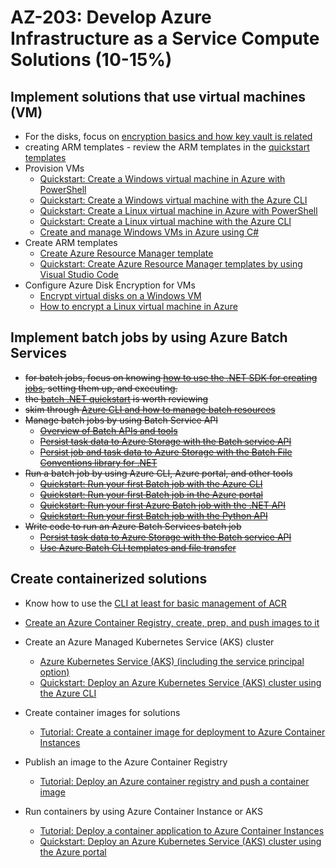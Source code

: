# AZ-203: Develop Azure Infrastructure as a Service Compute Solutions (10-15%)

## Implement solutions that use virtual machines (VM)
* For the disks, focus on [encryption basics and how key vault is related](https://docs.microsoft.com/en-us/azure/security/azure-security-disk-encryption-windows)
* creating ARM templates - review the ARM templates in the [quickstart templates](https://github.com/Azure/azure-quickstart-templates/tree/master/101-vm-simple-linux)
* Provision VMs
  * [Quickstart: Create a Windows virtual machine in Azure with PowerShell](https://docs.microsoft.com/en-us/azure/virtual-machines/windows/quick-create-powershell)
  * [Quickstart: Create a Windows virtual machine with the Azure CLI](https://docs.microsoft.com/en-us/azure/virtual-machines/windows/quick-create-cli)
  * [Quickstart: Create a Linux virtual machine in Azure with PowerShell](https://docs.microsoft.com/en-us/azure/virtual-machines/linux/quick-create-powershell)
  * [Quickstart: Create a Linux virtual machine with the Azure CLI](https://docs.microsoft.com/en-us/azure/virtual-machines/linux/quick-create-cli)
  * [Create and manage Windows VMs in Azure using C#](https://docs.microsoft.com/en-us/azure/virtual-machines/windows/csharp)
* Create ARM templates 
  * [Create Azure Resource Manager template](https://docs.microsoft.com/en-us/azure/azure-resource-manager/how-to-create-template)
  * [Quickstart: Create Azure Resource Manager templates by using Visual Studio Code](https://docs.microsoft.com/en-us/azure/azure-resource-manager/resource-manager-quickstart-create-templates-use-visual-studio-code?tabs=CLI)
* Configure Azure Disk Encryption for VMs
  * [Encrypt virtual disks on a Windows VM](https://docs.microsoft.com/en-us/azure/virtual-machines/windows/encrypt-disks)
  * [How to encrypt a Linux virtual machine in Azure](https://docs.microsoft.com/en-us/azure/virtual-machines/linux/encrypt-disks)

## Implement batch jobs by using Azure Batch Services
* ~~for batch jobs, focus on knowing [how to use the .NET SDK for creating jobs](https://docs.microsoft.com/en-us/azure/batch/quick-run-dotnet), setting them up, and executing.~~
* ~~the [batch .NET quickstart](https://github.com/Azure-Samples/batch-dotnet-quickstart) is worth reviewing~~
* ~~skim through [Azure CLI and how to manage batch resources](https://docs.microsoft.com/en-us/azure/batch/batch-cli-get-started)~~
* ~~Manage batch jobs by using Batch Service API~~
  * ~~[Overview of Batch APIs and tools](https://docs.microsoft.com/en-us/azure/batch/batch-apis-tools)~~
  * ~~[Persist task data to Azure Storage with the Batch service API](https://docs.microsoft.com/en-us/azure/batch/batch-task-output-files)~~
  * ~~[Persist job and task data to Azure Storage with the Batch File Conventions library for .NET](https://docs.microsoft.com/en-us/azure/batch/batch-task-output-file-conventions)~~
* ~~Run a batch job by using Azure CLI, Azure portal, and other tools~~
  * ~~[Quickstart: Run your first Batch job with the Azure CLI](https://docs.microsoft.com/en-us/azure/batch/quick-create-cli)~~
  * ~~[Quickstart: Run your first Batch job in the Azure portal](https://docs.microsoft.com/en-us/azure/batch/quick-create-portal)~~
  * ~~[Quickstart: Run your first Azure Batch job with the .NET API](https://docs.microsoft.com/en-us/azure/batch/quick-run-dotnet)~~
  * ~~[Quickstart: Run your first Batch job with the Python API](https://docs.microsoft.com/en-us/azure/batch/quick-run-python)~~
* ~~Write code to run an Azure Batch Services batch job~~
  * ~~[Persist task data to Azure Storage with the Batch service API](https://docs.microsoft.com/en-us/azure/batch/batch-task-output-files)~~
  * ~~[Use Azure Batch CLI templates and file transfer](https://docs.microsoft.com/en-us/azure/batch/batch-cli-templates)~~

## Create containerized solutions
* Know how to use the [CLI at least for basic management of ACR](https://docs.microsoft.com/en-us/azure/container-registry/container-registry-get-started-azure-cli)
* [Create an Azure Container Registry, create, prep, and push images to it](https://docs.microsoft.com/en-us/azure/container-instances/container-instances-tutorial-prepare-acr)
* Create an Azure Managed Kubernetes Service (AKS) cluster 
  * [Azure Kubernetes Service (AKS) (including the service principal option)](https://docs.microsoft.com/en-us/azure/aks/intro-kubernetes)
  * [Quickstart: Deploy an Azure Kubernetes Service (AKS) cluster using the Azure CLI](https://docs.microsoft.com/en-us/azure/aks/kubernetes-walkthrough)
  
* Create container images for solutions
  * [Tutorial: Create a container image for deployment to Azure Container Instances](https://docs.microsoft.com/en-us/azure/container-instances/container-instances-tutorial-prepare-app)
* Publish an image to the Azure Container Registry
  * [Tutorial: Deploy an Azure container registry and push a container image](https://docs.microsoft.com/en-us/azure/container-instances/container-instances-tutorial-prepare-acr)
* Run containers by using Azure Container Instance or AKS
  * [Tutorial: Deploy a container application to Azure Container Instances](https://docs.microsoft.com/en-us/azure/container-instances/container-instances-tutorial-deploy-app)
  * [Quickstart: Deploy an Azure Kubernetes Service (AKS) cluster using the Azure portal](https://docs.microsoft.com/en-us/azure/aks/kubernetes-walkthrough-portal) 
